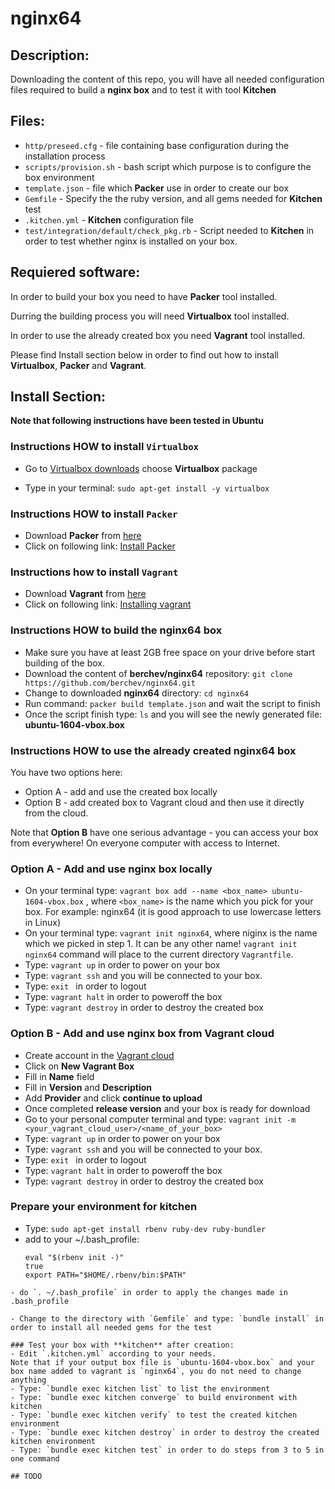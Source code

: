# nginx64

## Description:
Downloading the content of this repo, you will have all needed configuration files required to build a **nginx box** and to test it with tool **Kitchen**

## Files:
- `http/preseed.cfg` - file containing base configuration during the installation process
- `scripts/provision.sh` - bash script which purpose is to configure the box environment
- `template.json` - file which **Packer** use in order to create our box
- `Gemfile` - Specify the the ruby version, and all gems needed for **Kitchen** test
- `.kitchen.yml` - **Kitchen** configuration file
- `test/integration/default/check_pkg.rb` - Script needed to **Kitchen** in order to test whether nginx is installed on your box. 

## Requiered software:
In order to build your box you need to have **Packer** tool installed.

Durring the building process you will need  **Virtualbox** tool installed.

In order to use the already created box you need **Vagrant** tool installed.

Please find Install section below in order to find out how to install **Virtualbox**, **Packer** and **Vagrant**.



## Install Section:
**Note that following instructions have been tested in Ubuntu**

### Instructions HOW to install `Virtualbox`
- Go to [Virtualbox downloads](https://www.virtualbox.org/wiki/Linux_Downloads) choose **Virtualbox** package

- Type in your terminal: `sudo apt-get install -y virtualbox `

### Instructions HOW to install `Packer`
- Download **Packer** from [here](https://www.packer.io/)
- Click on following link: [Install Packer](https://www.packer.io/intro/getting-started/install.html) 

### Instructions how to install `Vagrant`
- Download **Vagrant** from [here](https://www.vagrantup.com/downloads.html)
- Click on following link: [Installing vagrant](https://www.vagrantup.com/docs/installation/)

### Instructions HOW to build the nginx64 box
- Make sure you have at least 2GB free space on your drive before start building of the box.
- Download the content of **berchev/nginx64** repository: `git clone https://github.com/berchev/nginx64.git`
- Change to downloaded **nginx64** directory: `cd nginx64`
- Run command: `packer build template.json` and wait the script to finish
- Once the script finish type: `ls` and you will see the newly generated file: **ubuntu-1604-vbox.box**

### Instructions HOW to use the already created nginx64 box

You have two options here:
- Option A - add and use the created box locally
- Option B - add created box to Vagrant cloud and then use it directly from the cloud.

Note that **Option B** have one serious advantage - you can access your box from everywhere! On everyone computer with access to Internet.

### Option A - Add and use nginx box locally
- On your terminal type: `vagrant box add --name <box_name> ubuntu-1604-vbox.box` , where `<box_name>` is the name which you pick for your box. For example: nginx64 (it is good approach to use lowercase letters in Linux)
- On your terminal type: `vagrant init nginx64`, where niginx is the name which we picked in step 1. 
It can be any other name!
`vagrant init nginx64` command will place to the current directory `Vagrantfile`.
- Type: `vagrant up` in order to power on your box
- Type: `vagrant ssh` and you will be connected to your box.
- Type: `exit ` in order to logout
- Type: `vagrant halt` in order to poweroff the box
- Type: `vagrant destroy` in order to destroy the created box

### Option B - Add and use nginx box from Vagrant cloud
- Create account in the [Vagrant cloud](https://app.vagrantup.com/)
- Click on **New Vagrant Box**
- Fill in **Name** field
- Fill in **Version** and **Description**
- Add **Provider** and click **continue to upload**
- Once completed **release version** and your box is ready for download
- Go to your personal computer terminal and type: `vagrant init -m <your_vagrant_cloud_user>/<name_of_your_box>`
- Type: `vagrant up` in order to power on your box
- Type: `vagrant ssh` and you will be connected to your box.
- Type: `exit ` in order to logout
- Type: `vagrant halt` in order to poweroff the box
- Type: `vagrant destroy` in order to destroy the created box

### Prepare your environment for **kitchen**
- Type: `sudo apt-get install rbenv ruby-dev ruby-bundler`
- add to your ~/.bash_profile: 
  ```
  eval "$(rbenv init -)"
  true
  export PATH="$HOME/.rbenv/bin:$PATH"
```
- do `. ~/.bash_profile` in order to apply the changes made in .bash_profile 

- Change to the directory with `Gemfile` and type: `bundle install` in order to install all needed gems for the test

### Test your box with **kitchen** after creation:
- Edit `.kitchen.yml` according to your needs.
Note that if your output box file is `ubuntu-1604-vbox.box` and your box name added to vagrant is `nginx64`, you do not need to change anything
- Type: `bundle exec kitchen list` to list the environment
- Type: `bundle exec kitchen converge` to build environment with kitchen
- Type: `bundle exec kitchen verify` to test the created kitchen environment
- Type: `bundle exec kitchen destroy` in order to destroy the created kitchen environment
- Type: `bundle exec kitchen test` in order to do steps from 3 to 5 in one command

## TODO